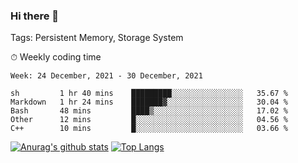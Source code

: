 ### Hi there 👋

Tags: Persistent Memory, Storage System

<!--

[![Anurag's github stats](https://github-readme-stats.vercel.app/api?username=wwyf)](https://github.com/anuraghazra/github-readme-stats)

[![Anurag's github stats](https://github-readme-stats.vercel.app/api?username=wwyf&count_private=true)](https://github.com/anuraghazra/github-readme-stats)


[![Top Langs](https://github-readme-stats.vercel.app/api/top-langs/?username=wwyf&count_private=true&&hide=jupyter%20notebook,html)](https://github.com/anuraghazra/github-readme-stats)



-->


⏱ Weekly coding time

<!--START_SECTION:waka-->
```text
Week: 24 December, 2021 - 30 December, 2021

sh         1 hr 40 mins    █████████░░░░░░░░░░░░░░░░   35.67 % 
Markdown   1 hr 24 mins    ███████▓░░░░░░░░░░░░░░░░░   30.04 % 
Bash       48 mins         ████▒░░░░░░░░░░░░░░░░░░░░   17.02 % 
Other      12 mins         █░░░░░░░░░░░░░░░░░░░░░░░░   04.56 % 
C++        10 mins         █░░░░░░░░░░░░░░░░░░░░░░░░   03.66 % 
```
<!--END_SECTION:waka-->



[![Anurag's github stats](https://github-readme-stats.vercel.app/api?username=wwyf&count_private=true&show_icons=true&hide_border=true)](https://github.com/anuraghazra/github-readme-stats) [![Top Langs](https://github-readme-stats.vercel.app/api/top-langs/?username=wwyf&count_private=true&hide=jupyter%20notebook,html,OpenEdge%20ABL&langs_count=10&layout=compact&hide_border=true)](https://github.com/anuraghazra/github-readme-stats)

<!--

[![willianrod's wakatime stats](https://github-readme-stats.vercel.app/api/wakatime?username=wwyf)](https://github.com/anuraghazra/github-readme-stats)


-->
